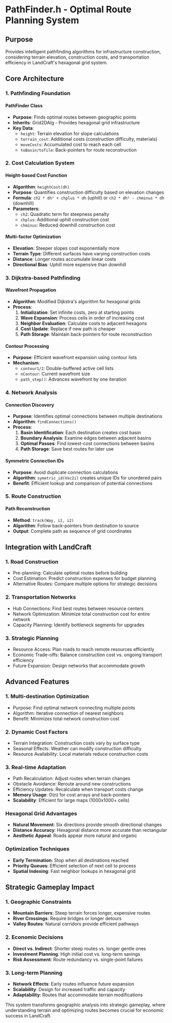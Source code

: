 # PathFinder.h - Optimal Route Planning System

## Purpose
Provides intelligent pathfinding algorithms for infrastructure construction, considering terrain elevation, construction costs, and transportation efficiency in LandCraft's hexagonal grid system.

## Core Architecture

### 1. Pathfinding Foundation

#### PathFinder Class
- **Purpose**: Finds optimal routes between geographic points
- **Inherits**: Grid2DAlg - Provides hexagonal grid infrastructure
- **Key Data**:
  - `height`: Terrain elevation for slope calculations
  - `terrain_cost`: Additional costs (construction difficulty, materials)
  - `moveCosts`: Accumulated cost to reach each cell
  - `toBasin/toTile`: Back-pointers for route reconstruction

### 2. Cost Calculation System

#### Height-based Cost Function
- **Algorithm**: `heightCost(dh)`
- **Purpose**: Quantifies construction difficulty based on elevation changes
- **Formula**: `ch2 * dh² + chplus * dh` (uphill) or `ch2 * dh² - chminus * dh` (downhill)
- **Parameters**:
  - `ch2`: Quadratic term for steepness penalty
  - `chplus`: Additional uphill construction cost
  - `chminus`: Reduced downhill construction cost

#### Multi-factor Optimization
- **Elevation**: Steeper slopes cost exponentially more
- **Terrain Type**: Different surfaces have varying construction costs
- **Distance**: Longer routes accumulate linear costs
- **Directional Bias**: Uphill more expensive than downhill

### 3. Dijkstra-based Pathfinding

#### Wavefront Propagation
- **Algorithm**: Modified Dijkstra's algorithm for hexagonal grids
- **Process**:
  1. **Initialization**: Set infinite costs, zero at starting points
  2. **Wave Expansion**: Process cells in order of increasing cost
  3. **Neighbor Evaluation**: Calculate costs to adjacent hexagons
  4. **Cost Update**: Replace if new path is cheaper
  5. **Path Storage**: Maintain back-pointers for route reconstruction

#### Contour Processing
- **Purpose**: Efficient wavefront expansion using contour lists
- **Mechanism**:
  - `contour1/2`: Double-buffered active cell lists
  - `nContour`: Current wavefront size
  - `path_step()`: Advances wavefront by one iteration

### 4. Network Analysis

#### Connection Discovery
- **Purpose**: Identifies optimal connections between multiple destinations
- **Algorithm**: `findConnections()`
- **Process**:
  1. **Basin Identification**: Each destination creates cost basin
  2. **Boundary Analysis**: Examine edges between adjacent basins
  3. **Optimal Passes**: Find lowest-cost connections between basins
  4. **Path Storage**: Save best routes for later use

#### Symmetric Connection IDs
- **Purpose**: Avoid duplicate connection calculations
- **Algorithm**: `symetric_id(Vec2i)` creates unique IDs for unordered pairs
- **Benefit**: Efficient lookup and comparison of potential connections

### 5. Route Construction

#### Path Reconstruction
- **Method**: `track(Way, i1, i2)`
- **Algorithm**: Follow back-pointers from destination to source
- **Output**: Complete path as sequence of grid coordinates


## Integration with LandCraft

### 1. Road Construction
- Pre-planning: Calculate optimal routes before building
- Cost Estimation: Predict construction expenses for budget planning
- Alternative Routes: Compare multiple options for strategic decisions

### 2. Transportation Networks
- Hub Connections: Find best routes between resource centers
- Network Optimization: Minimize total construction cost for entire network
- Capacity Planning: Identify bottleneck segments for upgrades

### 3. Strategic Planning
- Resource Access: Plan roads to reach remote resources efficiently
- Economic Trade-offs: Balance construction cost vs. ongoing transport efficiency
- Future Expansion: Design networks that accommodate growth

## Advanced Features

### 1. Multi-destination Optimization
- Purpose: Find optimal network connecting multiple points
- Algorithm: Iterative connection of nearest neighbors
- Benefit: Minimizes total network construction cost

### 2. Dynamic Cost Factors
- Terrain Integration: Construction costs vary by surface type
- Seasonal Effects: Weather can modify construction difficulty
- Resource Availability: Local materials reduce construction costs

### 3. Real-time Adaptation
- Path Recalculation: Adjust routes when terrain changes
- Obstacle Avoidance: Reroute around new constructions
- Efficiency Updates: Recalculate when transport costs change
- **Memory Usage**: O(n) for cost arrays and back-pointers
- **Scalability**: Efficient for large maps (1000x1000+ cells)

### Hexagonal Grid Advantages
- **Natural Movement**: Six directions provide smooth directional changes
- **Distance Accuracy**: Hexagonal distance more accurate than rectangular
- **Aesthetic Appeal**: Roads appear more natural and organic

### Optimization Techniques
- **Early Termination**: Stop when all destinations reached
- **Priority Queues**: Efficient selection of next cell to process
- **Spatial Indexing**: Fast neighbor lookups in hexagonal grid

## Strategic Gameplay Impact

### 1. Geographic Constraints
- **Mountain Barriers**: Steep terrain forces longer, expensive routes
- **River Crossings**: Require bridges or longer detours
- **Valley Routes**: Natural corridors provide efficient pathways

### 2. Economic Decisions
- **Direct vs. Indirect**: Shorter steep routes vs. longer gentle ones
- **Investment Planning**: High initial cost vs. long-term savings
- **Risk Assessment**: Route redundancy vs. single-point failures

### 3. Long-term Planning
- **Network Effects**: Early routes influence future expansion
- **Scalability**: Design for increased traffic and capacity
- **Adaptability**: Routes that accommodate terrain modifications

This system transforms geographic analysis into strategic gameplay, where understanding terrain and optimizing routes becomes crucial for economic success in LandCraft.
